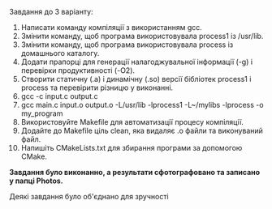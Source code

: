 Завдання до 3 варіанту:
1. Написати команду компіляції з використанням gcc.
2. Змінити команду, щоб програма використовувала process1 із /usr/lib.
3. Змінити команду, щоб програма використовувала process із домашнього каталогу.
4. Додати прапорці для генерації налагоджувальної інформації (-g) і перевірки продуктивності (-O2).
5. Створити статичну (.a) і динамічну (.so) версії бібліотек process1 і process та перевірити різницю у виконанні.
6. gcc -c input.c output.c
7. gcc main.c input.o output.o -L/usr/lib -lprocess1 -L~/mylibs -lprocess -o my_program
8. Використовуйте Makefile для автоматизації процесу компіляції.
9. Додайте до Makefile ціль clean, яка видаляє .o файли та виконуваний файл.
10. Напишіть CMakeLists.txt для збирання програми за допомогою CMake.

**Завдання було виконанно, а результати сфотографовано та записано у папці Photos.** 

Деякі завдання було об'єднано для зручності
